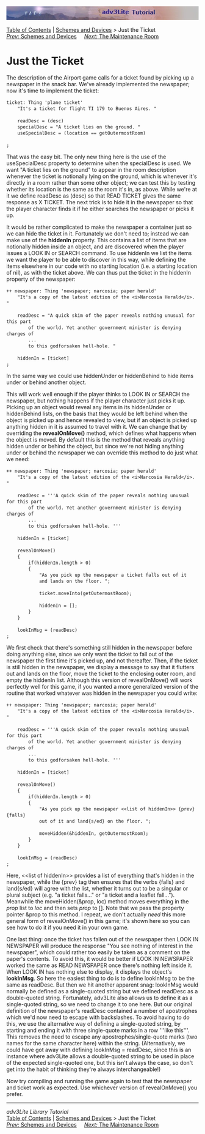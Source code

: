 ---
---
<div class="topbar">

<img src="topbar.jpg" data-border="0" />

</div>

<div class="nav">

<a href="toc.html" class="nav">Table of Contents</a> \|
<a href="schemes.html" class="nav">Schemes and Devices</a> \> Just the
Ticket  
<span class="navnp"><a href="schemes.html" class="nav"><em>Prev:</em> Schemes and Devices</a>
    <a href="maintenance.html" class="nav"><em>Next:</em> The Maintenance
Room</a>     </span>

</div>

<div class="main">

# Just the Ticket

The description of the Airport game calls for a ticket found by picking
up a newspaper in the snack bar. We've already implemented the
newspaper; now it's time to implement the ticket:

<div class="code">

    ticket: Thing 'plane ticket'
        "It's a ticket for flight TI 179 to Buenos Aires. "
        
        readDesc = (desc)
        specialDesc = "A ticket lies on the ground. "
        useSpecialDesc = (location == getOutermostRoom)

    ;

</div>

That was the easy bit. The only new thing here is the use of the
useSpecialDesc property to determine when the specialDesc is used. We
want "A ticket lies on the ground" to appear in the room description
whenever the ticket is notionally lying on the ground, which is whenever
it's directly in a room rather than some other object; we can test this
by testing whether its location is the same as the room it's in, as
above. While we're at it we define <span class="code">readDesc</span> as
<span class="code">(desc)</span> so that READ TICKET gives the same
response as X TICKET. The next trick is to hide it in the newspaper so
that the player character finds it if he either searches the newspaper
or picks it up.

It would be rather complicated to make the newspaper a container just so
we can hide the ticket in it. Fortunately we don't need to; instead we
can make use of the **hiddenIn** property. This contains a list of items
that are notionally hidden inside an object, and are discovered when the
player issues a LOOK IN or SEARCH command. To use hiddenIn we list the
items we want the player to be able to discover in this way, while
defining the items elsewhere in our code with no starting location (i.e.
a starting location of nil), as with the ticket above. We can thus put
the ticket in the hiddenIn property of the newspaper:

<div class="code">

    ++ newspaper: Thing 'newspaper; narcosia; paper herald'
        "It's a copy of the latest edition of the <i>Narcosia Herald</i>. "
        
        readDesc = "A quick skim of the paper reveals nothing unusual for this part
            of the world. Yet another government minister is denying charges of
            ...
            to this godforsaken hell-hole. "
        
        hiddenIn = [ticket]
    ;

</div>

In the same way we could use <span class="code">hiddenUnder</span> or
<span class="code">hiddenBehind</span> to hide items under or behind
another object.

This will work well enough if the player thinks to LOOK IN or SEARCH the
newspaper, but nothing happens if the player character just picks it up.
Picking up an object would reveal any items in its
<span class="code">hiddenUnder</span> or
<span class="code">hiddenBehind</span> lists, on the basis that they
would be left behind when the object is picked up and hence revealed to
view, but if an object is picked up anything hidden in it is assumed to
travel with it. We can change that by overriding the **revealOnMove()**
method, which defines what happens when the object is moved. By default
this is the method that reveals anything hidden under or behind the
object, but since we're not hiding anything under or behind the
newspaper we can override this method to do just what we need:

<div class="code">

    ++ newspaper: Thing 'newspaper; narcosia; paper herald'
        "It's a copy of the latest edition of the <i>Narcosia Herald</i>. "
        
        readDesc = '''A quick skim of the paper reveals nothing unusual for this part
            of the world. Yet another government minister is denying charges of
            ...
            to this godforsaken hell-hole. '''
        
        hiddenIn = [ticket]
        
        revealOnMove()
        {
            if(hiddenIn.length > 0)
            {
                "As you pick up the newspaper a ticket falls out of it
                and lands on the floor. ";
                
                ticket.moveInto(getOutermostRoom);
                
                hiddenIn = [];
            }
        }
        
        lookInMsg = (readDesc)
    ;

</div>

We first check that there's something still hidden in the newspaper
before doing anything else, since we only want the ticket to fall out of
the newspaper the first time it's picked up, and not thereafter. Then,
if the ticket is still hidden in the newspaper, we display a message to
say that it flutters out and lands on the floor, move the ticket to the
enclosing outer room, and empty the hiddenIn list. Although this version
of <span class="code">revealOnMove()</span> will work perfectly well for
this game, if you wanted a more generalized version of the routine that
worked whatever was hidden in the newspaper you could write:

<div class="code">

    ++ newspaper: Thing 'newspaper; narcosia; paper herald'
        "It's a copy of the latest edition of the <i>Narcosia Herald</i>. "
        
        readDesc = '''A quick skim of the paper reveals nothing unusual for this part
            of the world. Yet another government minister is denying charges of
            ...
            to this godforsaken hell-hole. '''
        
        hiddenIn = [ticket]
        
        revealOnMove()
        {
            if(hiddenIn.length > 0)
            {
                "As you pick up the newspaper <<list of hiddenIn>> {prev} {falls}
                out of it and land{s/ed} on the floor. ";
                
                moveHidden(&hiddenIn, getOutermostRoom);
            }
        }
        
        lookInMsg = (readDesc)
    ;

</div>

Here, <span class="code">\<\<list of hiddenIn\>\></span> provides a list
of everything that's hidden in the newspaper, while the
<span class="code">{prev}</span> tag then ensures that the verbs
<span class="code">{falls}</span> and
<span class="code">land{s/ed}</span> will agree with the list, whether
it turns out to be a singular or plural subject (e.g. "a ticket
falls..." or "a ticket and a leaflet fall..."). Meanwhile the
<span class="code">moveHidden(&prop, loc)</span> method moves everything
in the *prop* list to *loc* and then sets *prop* to \[\]. Note that we
pass the property pointer &prop to this method. I repeat, we don't
actually *need* this more general form of
<span class="code">revealOnMove()</span> in this game; it's shown here
so you can see how to do it if you need it in your own game.

One last thing: once the ticket has fallen out of the newspaper then
LOOK IN NEWSPAPER will produce the response "You see nothing of interest
in the newspaper", which could rather too easily be taken as a comment
on the paper's contents. To avoid this, it would be better if LOOK IN
NEWSPAPER worked the same as READ NEWSPAPER once there's nothing left
inside it. When LOOK IN has nothing else to display, it displays the
object's **lookInMsg**. So here the easiest thing to do is to define
<span class="code">lookInMsg</span> to be the same as
<span class="code">readDesc</span>. But then we hit another apparent
snag: <span class="code">lookInMsg</span> would normally be defined as a
single-quoted string but we defined <span class="code">readDesc</span>
as a double-quoted string. Fortunately, adv3Lite also allows us to
define it as a single-quoted string, so we need to change it to one
here. But our original definition of the newspaper's
<span class="code">readDesc</span> contained a number of apostrophes
which we'd now need to escape with backslashes. To avoid having to do
this, we use the alternative way of defining a single-quoted string, by
starting and ending it with three single-quote marks in a row '''like
this'''. This removes the need to escape any apostrophes/single-quote
marks (two names for the same character here) within the string.
(Alternatively, we could have got away with defining
<span class="code">lookInMsg = readDesc</span>, since this is an
instance where adv3Lite allows a double-quoted string to be used in
place of the expected single-quoted one, but this isn't always the case,
so don't get into the habit of thinking they're always interchangeable!)

Now try compiling and running the game again to test that the newspaper
and ticket work as expected. Use whichever version of
<span class="code">revealOnMove()</span> you prefer.

</div>

------------------------------------------------------------------------

<div class="navb">

*adv3Lite Library Tutorial*  
<a href="toc.html" class="nav">Table of Contents</a> \|
<a href="schemes.html" class="nav">Schemes and Devices</a> \> Just the
Ticket  
<span class="navnp"><a href="schemes.html" class="nav"><em>Prev:</em> Schemes and Devices</a>
    <a href="maintenance.html" class="nav"><em>Next:</em> The Maintenance
Room</a>     </span>

</div>
